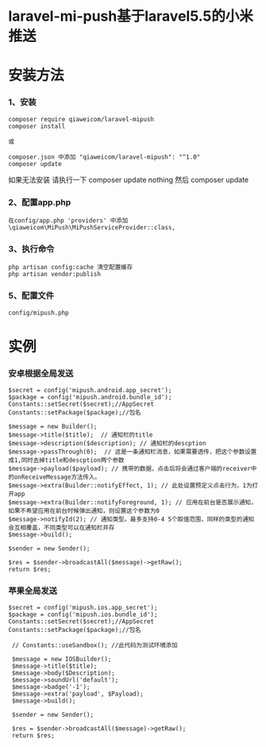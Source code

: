 # laravel-mi-push基于laravel5.5的小米推送

# 安装方法
### 1、安装
    composer require qiaweicom/laravel-mipush    
    composer install
    
    或
    
    composer.json 中添加 "qiaweicom/laravel-mipush": "^1.0"  
    composer update 

 如果无法安装 请执行一下 composer update nothing 然后 composer update
 
 
###  2、配置app.php

    在config/app.php 'providers' 中添加 \qiaweicom\MiPush\MiPushServiceProvider::class,
   
   
###  3、执行命令
    php artisan config:cache 清空配置缓存 
    php artisan vendor:publish 

###  5、配置文件
    config/mipush.php

# 实例

### 安卓根据全局发送

    $secret = config('mipush.android.app_secret');
    $package = config('mipush.android.bundle_id');
    Constants::setSecret($secret);//AppSecret
    Constants::setPackage($package);//包名
    
    $message = new Builder();
    $message->title($title);  // 通知栏的title
    $message->description($description); // 通知栏的descption
    $message->passThrough(0);  // 这是一条通知栏消息，如果需要透传，把这个参数设置成1,同时去掉title和descption两个参数
    $message->payload($payload); // 携带的数据，点击后将会通过客户端的receiver中的onReceiveMessage方法传入。
    $message->extra(Builder::notifyEffect, 1); // 此处设置预定义点击行为，1为打开app
    $message->extra(Builder::notifyForeground, 1); // 应用在前台是否展示通知，如果不希望应用在前台时候弹出通知，则设置这个参数为0
    $message->notifyId(2); // 通知类型。最多支持0-4 5个取值范围，同样的类型的通知会互相覆盖，不同类型可以在通知栏并存
    $message->build();
        
    $sender = new Sender();
  
    $res = $sender->broadcastAll($message)->getRaw();
    return $res;

    
### 苹果全局发送

    $secret = config('mipush.ios.app_secret');
    $package = config('mipush.ios.bundle_id');
    Constants::setSecret($secret);//AppSecret
    Constants::setPackage($package);//包名
    
     // Constants::useSandbox(); //此代码为测试环境添加
     
     $message = new IOSBuilder();
     $message->title($title);
     $message->body($Description);
     $message->soundUrl('default');
     $message->badge('-1');
     $message->extra('payload', $Payload);
     $message->build();
    
     $sender = new Sender();

     $res = $sender->broadcastAll($message)->getRaw();
     return $res;
